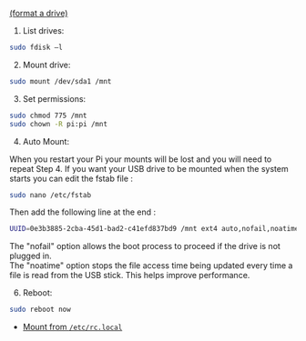 [(format a drive)](https://raspberrytips.com/format-mount-usb-drive/)

1. List drives:
```sh
sudo fdisk –l
```

2. Mount drive:
```sh
sudo mount /dev/sda1 /mnt
```

3. Set permissions:
```sh
sudo chmod 775 /mnt
sudo chown -R pi:pi /mnt
```

4. Auto Mount:

When you restart your Pi your mounts will be lost and you will need to repeat Step 4. If you want your USB drive to be mounted when the system starts you can edit the fstab file :

```sh
sudo nano /etc/fstab
```
Then add the following line at the end :
```sh
UUID=0e3b3885-2cba-45d1-bad2-c41efd837bd9 /mnt ext4 auto,nofail,noatime,users,rw,uid=pi,gid=pi 0 0
```
The "nofail" option allows the boot process to proceed if the drive is not plugged in.  
The "noatime" option stops the file access time being updated every time a file is read from the USB stick. This helps improve performance.

6. Reboot:
```sh
sudo reboot now
```

- [Mount from `/etc/rc.local`](https://askubuntu.com/questions/822478/external-disk-doesnt-mount-during-boot)
